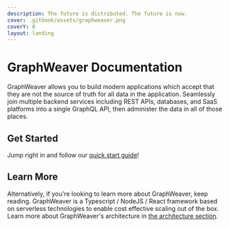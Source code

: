 ```yaml
---
description: The future is distributed. The future is now.
cover: .gitbook/assets/graphweaver.png
coverY: 0
layout: landing
---
```


# GraphWeaver Documentation

GraphWeaver allows you to build modern applications which accept that they are not the source of truth for all data in the application. Seamlessly join multiple backend services including REST APIs, databases, and SaaS platforms into a single GraphQL API, then administer the data in all of those places.

## Get Started

Jump right in and follow our [quick start guide](getting-started/5-minute-quick-start.md)!

## Learn More

Alternatively, if you're looking to learn more about GraphWeaver, keep reading. GraphWeaver is a Typescript / NodeJS / React framework based on serverless technologies to enable cost effective scaling out of the box. Learn more about GraphWeaver's architecture in [the architecture section](broken-reference).
